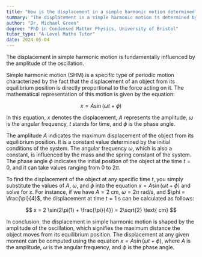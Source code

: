 ```yaml
---
title: "How is the displacement in a simple harmonic motion determined?"
summary: "The displacement in a simple harmonic motion is determined by the amplitude of the oscillation."
author: "Dr. Michael Green"
degree: "PhD in Condensed Matter Physics, University of Bristol"
tutor_type: "A-Level Maths Tutor"
date: 2024-05-04
---
```


The displacement in simple harmonic motion is fundamentally influenced by the amplitude of the oscillation.

Simple harmonic motion (SHM) is a specific type of periodic motion characterized by the fact that the displacement of an object from its equilibrium position is directly proportional to the force acting on it. The mathematical representation of this motion is given by the equation:

$$
x = A \sin(\omega t + \phi)
$$

In this equation, $x$ denotes the displacement, $A$ represents the amplitude, $\omega$ is the angular frequency, $t$ stands for time, and $\phi$ is the phase angle.

The amplitude $A$ indicates the maximum displacement of the object from its equilibrium position. It is a constant value determined by the initial conditions of the system. The angular frequency $\omega$, which is also a constant, is influenced by the mass and the spring constant of the system. The phase angle $\phi$ indicates the initial position of the object at the time $t=0$, and it can take values ranging from $0$ to $2\pi$.

To find the displacement of the object at any specific time $t$, you simply substitute the values of $A$, $\omega$, and $\phi$ into the equation $x = A \sin(\omega t + \phi)$ and solve for $x$. For instance, if we have $A = 2 \text{ cm}$, $\omega = 2\pi \text{ rad/s}$, and $\phi = \frac{\pi}{4}$, the displacement at time $t = 1 \text{ s}$ can be calculated as follows:

$$
x = 2 \sin(2\pi(1) + \frac{\pi}{4}) = 2\sqrt{2} \text{ cm}
$$

In conclusion, the displacement in simple harmonic motion is shaped by the amplitude of the oscillation, which signifies the maximum distance the object moves from its equilibrium position. The displacement at any given moment can be computed using the equation $x = A \sin(\omega t + \phi)$, where $A$ is the amplitude, $\omega$ is the angular frequency, and $\phi$ is the phase angle.
    